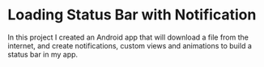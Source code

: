 # Loading Status Bar with Notification

In this project I created an Android app that will download a file from the internet, and create notifications, custom views and animations to build a status bar in my app.
